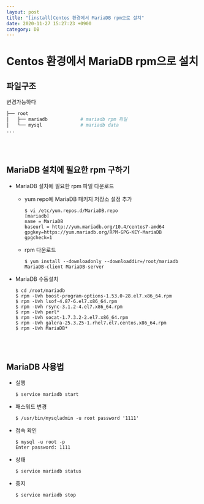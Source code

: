 ```yaml
---
layout: post
title: "[install]Centos 환경에서 MariaDB rpm으로 설치"
date: 2020-11-27 15:27:23 +0900
category: DB
---
```


# Centos 환경에서 MariaDB rpm으로 설치

## 파일구조

변경가능하다

```sh
├── root
│   ├── mariadb            # mariadb rpm 파일
│   └── mysql              # mariadb data
...
```


<br/><br/>

## MariaDB 설치에 필요한 rpm 구하기

- MariaDB 설치에 필요한 rpm 파일 다운로드

  - yum repo에 MariaDB 패키지 저장소 설정 추가

    ```console
    $ vi /etc/yum.repos.d/MariaDB.repo
    [mariadb]
    name = MariaDB
    baseurl = http://yum.mariadb.org/10.4/centos7-amd64
    gpgkey=https://yum.mariadb.org/RPM-GPG-KEY-MariaDB
    gpgcheck=1
    ```

  - rpm 다운로드

    ```console
    $ yum install --downloadonly --downloaddir=/root/mariadb MariaDB-client MariaDB-server
    ```

* MariaDB 수동설치
  ```console
  $ cd /root/mariadb
  $ rpm -Uvh boost-program-options-1.53.0-28.el7.x86_64.rpm
  $ rpm -Uvh lsof-4.87-6.el7.x86_64.rpm
  $ rpm -Uvh rsync-3.1.2-4.el7.x86_64.rpm
  $ rpm -Uvh perl*
  $ rpm -Uvh socat-1.7.3.2-2.el7.x86_64.rpm
  $ rpm -Uvh galera-25.3.25-1.rhel7.el7.centos.x86_64.rpm
  $ rpm -Uvh MariaDB*
  ```

<br/><br/>

## MariaDB 사용법

- 실행

  ```console
  $ service mariadb start
  ```

- 패스워드 변경

  ```console
  $ /usr/bin/mysqladmin -u root password '1111'
  ```

- 접속 확인

  ```console
  $ mysql -u root -p
  Enter password: 1111
  ```

- 상태

  ```console
  $ service mariadb status
  ```

- 중지
  ```console
  $ service mariadb stop
  ```
